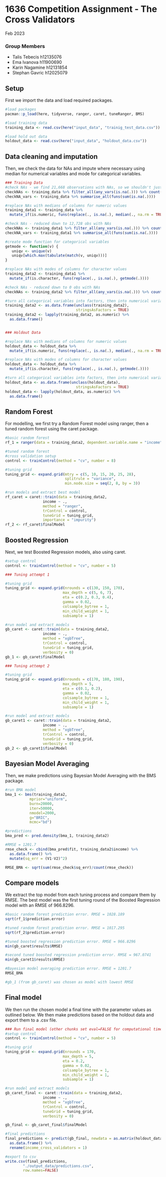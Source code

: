 1636 Competition Assignment - The Cross Validators
================
Feb 2023

### Group Members

- Talis Tebecis h12135076
- Ema Ivanova h11900690
- Karin Nagamine h12131854
- Stephan Gavric h12025079

## Setup

First we import the data and load required packages.

``` r
#load packages
pacman::p_load(here, tidyverse, ranger, caret, tuneRanger, BMS)

#load training data
training_data <- read.csv(here("input_data", "trainig_test_data.csv"))

#load hold out data
holdout_data <- read.csv(here("input_data", "holdout_data.csv"))
```

## Data cleaning and imputation

Then, we check the data for NAs and impute where necessary using median
for numerical variables and mode for categorical variables.

``` r
### Training Data
#check NAs - we find 21,668 observations with NAs, so we shouldn't just drop them
checkNAs <- training_data %>% filter_all(any_vars(is.na(.))) %>% count()
checkNA_vars <- training_data %>% summarise_all(funs(sum(is.na(.))))

#replace NAs with medians of columns for numeric values
training_data1 <- training_data %>% 
  mutate_if(is.numeric, funs(replace(., is.na(.), median(., na.rm = TRUE))))

#check NAs - reduced down to 12,728 obs with NAs
checkNAs <- training_data1 %>% filter_all(any_vars(is.na(.))) %>% count()
checkNA_vars <- training_data1 %>% summarise_all(funs(sum(is.na(.))))

#create mode function for categorical variables
getmode <- function(v) {
   uniqv <- unique(v)
   uniqv[which.max(tabulate(match(v, uniqv)))]
}

#replace NAs with modes of columns for character values
training_data2 <- training_data1 %>% 
  mutate_if(is.character, funs(replace(., is.na(.), getmode(.))))

#check NAs - reduced down to 0 obs with NAs
checkNAs <- training_data2 %>% filter_all(any_vars(is.na(.))) %>% count()

#turn all categorical variables into factors, then into numerical variables, for computational simplicity
training_data2 <- as.data.frame(unclass(training_data2),
                                stringsAsFactors = TRUE)
training_data2 <- lapply(training_data2, as.numeric) %>% 
  as.data.frame()


### Holdout Data

#replace NAs with medians of columns for numeric values
holdout_data <- holdout_data %>% 
  mutate_if(is.numeric, funs(replace(., is.na(.), median(., na.rm = TRUE))))

#replace NAs with modes of columns for character values
holdout_data <- holdout_data %>% 
  mutate_if(is.character, funs(replace(., is.na(.), getmode(.))))

#turn all categorical variables into factors, then into numerical variables, for computational simplicity
holdout_data <- as.data.frame(unclass(holdout_data),
                                stringsAsFactors = TRUE)
holdout_data <- lapply(holdout_data, as.numeric) %>% 
  as.data.frame()
```

## Random Forest

For modelling, we first try a Random Forest model using ranger, then a
tuned random forest using the caret package.

``` r
#basic random forest
rf_1 = ranger(data = training_data2, dependent.variable.name = "income", importance = "impurity")

#tuned random forest
#cross validation setup
control <- trainControl(method = "cv", number = 8)

#tuning grid
tuning_grid <- expand.grid(mtry = c(5, 10, 15, 20, 25, 28),
                           splitrule = "variance",
                           min.node.size = seq(2, 8, by = 3))

#run models and extract best model
rf_caret = caret::train(data = training_data2,
                 income ~ .,
                 method = "ranger",
                 trControl = control,
                 tuneGrid = tuning_grid,
                 importance = "impurity")
rf_2 <- rf_caret$finalModel
```

## Boosted Regression

Next, we test Boosted Regression models, also using caret.

``` r
#setup control
control <- trainControl(method = "cv", number = 5)

### Tuning attempt 1

#tuning grid
tuning_grid <- expand.grid(nrounds = c(130, 150, 170),
                          max_depth = c(5, 6, 7),
                          eta = c(0.2, 0.3, 0.4),
                          gamma = 0.02,
                          colsample_bytree = 1,
                          min_child_weight = 1,
                          subsample = 1)

#run model and extract models
gb_caret <- caret::train(data = training_data2,
                 income ~ .,
                 method = "xgbTree",
                 trControl = control,
                 tuneGrid = tuning_grid,
                 verbosity = 0)
gb_1 <- gb_caret$finalModel

### Tuning attempt 2

#tuning grid
tuning_grid <- expand.grid(nrounds = c(170, 180, 190),
                          max_depth = 5,
                          eta = c(0.1, 0.2),
                          gamma = 0.02,
                          colsample_bytree = 1,
                          min_child_weight = 1,
                          subsample = 1)

#run model and extract models
gb_caret1 <- caret::train(data = training_data2,
                 income ~ .,
                 method = "xgbTree",
                 trControl = control,
                 tuneGrid = tuning_grid,
                 verbosity = 0)
gb_2 <- gb_caret1$finalModel
```

## Bayesian Model Averaging

Then, we make predictions using Bayesian Model Averaging with the BMS
package.

``` r
#run BMA model
bma_1 <- bms(training_data2,
           mprior="uniform",
           burn=20000,
           iter=50000,
           nmodel=2000,
           g="BRIC",
           mcmc="bd")

#predictions
bma_pred <- pred.density(bma_1, training_data2)

#RMSE = 1201.7
rmse_check <- cbind(bma_pred$fit, training_data2$income) %>% 
  as.data.frame() %>% 
  mutate(sq_err = (V1-V2)^2)

RMSE_BMA <- sqrt(sum(rmse_check$sq_err)/count(rmse_check))
```

## Compare models

We extract the top model from each tuning process and compare them by
RMSE. The best model was the first tuning round of the Boosted
Regression model with an RMSE of 966.8296.

``` r
#basic random forest prediction error. RMSE = 1028.189
sqrt(rf_1$prediction.error)

#tuned random forest prediction error. RMSE = 1017.295
sqrt(rf_2$prediction.error)

#tuned boosted regression prediction error. RMSE = 966.8296
min(gb_caret$results$RMSE)

#second tuned boosted regression prediction error. RMSE = 967.0741
min(gb_caret1$results$RMSE)

#Bayesian model averaging prediction error. RMSE = 1201.7
RMSE_BMA

#gb_1 (from gb_caret) was chosen as model with lowest RMSE
```

## Final model

We then run the chosen model a final time with the parameter values as
outlined below. We then make predictions based on the holdout data and
export them to a .csv file.

``` r
### Run final model (other chunks set eval=FALSE for computational time)
#setup control
control <- trainControl(method = "cv", number = 5)

#tuning grid
tuning_grid <- expand.grid(nrounds = 170,
                          max_depth = 5,
                          eta = 0.2,
                          gamma = 0.02,
                          colsample_bytree = 1,
                          min_child_weight = 1,
                          subsample = 1)

#run model and extract models
gb_caret_final <- caret::train(data = training_data2,
                 income ~ .,
                 method = "xgbTree",
                 trControl = control,
                 tuneGrid = tuning_grid,
                 verbosity = 0)

gb_final <- gb_caret_final$finalModel

#final predictions
final_predictions <- predict(gb_final, newdata = as.matrix(holdout_data)) %>% 
  as.data.frame() %>% 
  rename(income_cross_validators = 1)

#export to csv
write.csv(final_predictions,
        "./output_data/predictions.csv",
        row.names=FALSE)
```
